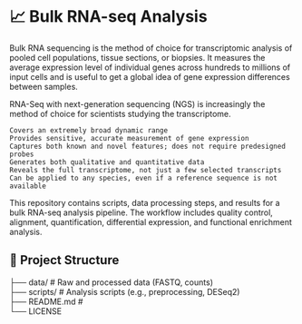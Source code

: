 # 📈 Bulk RNA-seq Analysis
Bulk RNA sequencing is the method of choice for transcriptomic analysis of pooled cell populations, tissue sections, or biopsies. 
It measures the average expression level of individual genes across hundreds to millions of input cells and is useful to get a 
global idea of gene expression differences between samples.

RNA-Seq with next-generation sequencing (NGS) is increasingly the method of choice for scientists studying the transcriptome.

    Covers an extremely broad dynamic range
    Provides sensitive, accurate measurement of gene expression
    Captures both known and novel features; does not require predesigned probes
    Generates both qualitative and quantitative data
    Reveals the full transcriptome, not just a few selected transcripts
    Can be applied to any species, even if a reference sequence is not available


This repository contains scripts, data processing steps, and results for a bulk RNA-seq analysis pipeline. 
The workflow includes quality control, alignment, quantification, differential expression, and functional enrichment analysis.

## 📁 Project Structure

├── data/ # Raw and processed data (FASTQ, counts)                              
├── scripts/ # Analysis scripts (e.g., preprocessing, DESeq2)                                        
├── README.md #                               
    └── LICENSE

